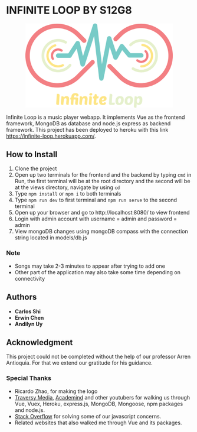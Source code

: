 # INFINITE LOOP BY S12G8
<p align="center"><img src="https://raw.githubusercontent.com/ccapdev1920T2/s12g8/master/public/images/InfiniteLoop.png" width="400px"></p>

Infinite Loop is a music player webapp. It implements Vue as the frontend framework, MongoDB as database and node.js express as backend framework. This project has been deployed to heroku with this link https://infinite-loop.herokuapp.com/.

## How to Install
1. Clone the project
2. Open up two terminals for the frontend and the backend by typing `cmd` in Run, the first terminal will be at the root directory and the second will be at the views directory, navigate by using `cd`
3. Type `npm install` or `npm i` to both terminals
4. Type `npm run dev` to first terminal and `npm run serve` to the second terminal
5. Open up your browser and go to http://localhost:8080/ to view frontend
6. Login with admin account with username = admin and password = admin
7. View mongoDB changes using mongoDB compass with the connection string located in models/db.js
### Note
- Songs may take 2-3 minutes to appear after trying to add one
- Other part of the application may also take some time depending on connectivity

## Authors
- **Carlos Shi**
- **Erwin Chen**
- **Andilyn Uy**

## Acknowledgment
This project could not be completed without the help of our professor Arren Antioquia. For that we extend our gratitude for his guidance.
### Special Thanks
- Ricardo Zhao, for making the logo
- [Traversy Media](https://www.youtube.com/channel/UC29ju8bIPH5as8OGnQzwJyA), [Academind](https://www.youtube.com/channel/UCSJbGtTlrDami-tDGPUV9-w) and other youtubers for walking us through Vue, Vuex, Heroku, express.js, MongoDB, Mongoose, npm packages and node.js. 
- [Stack Overflow](https://stackoverflow.com/) for solving some of our javascript concerns.
- Related websites that also walked me through Vue and its packages.
